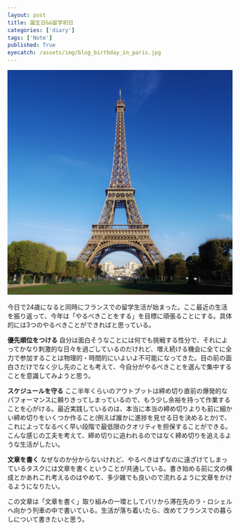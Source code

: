 ```yaml
---
layout: post
title: 誕生日&&留学初日
categories: ['diary']
tags: ['Note']
published: True
eyecatch: /assets/img/blog_birthday_in_paris.jpg
---
```


<img src="/assets/img/blog_birthday_in_paris.jpg" class="image-on-frame-small image-fade">

今日で24歳になると同時にフランスでの留学生活が始まった。ここ最近の生活を振り返って、今年は「やるべきことをする」を目標に頑張ることにする。具体的には3つのやるべきことができればと思っている。

**優先順位をつける**
自分は面白そうなことには何でも挑戦する性分で、それによってかなり刺激的な日々を過ごしているのだけれど、増え続ける機会に全てに全力で参加することは物理的・時間的にいよいよ不可能になってきた。目の前の面白さだけでなく少し先のことも考えて、今自分がやるべきことを選んで集中することを意識してみようと思う。

**スケジュールを守る**
ここ半年くらいのアウトプットは締め切り直前の爆発的なパフォーマンスに頼りきってしまっているので、もう少し余裕を持って作業することを心がける。最近実践しているのは、本当に本当の締め切りよりも前に細かい締め切りをいくつか作ること(例えば誰かに進捗を見せる日を決めるとか)で、これによってなるべく早い段階で最低限のクオリティを担保することができる。こんな感じの工夫を考えて、締め切りに追われるのではなく締め切りを追えるような生活がしたい。

**文章を書く**
なぜなのか分からないけれど、やるべきはずなのに遠ざけてしまっているタスクには文章を書くということが共通している。書き始める前に文の構成とかあれこれ考えるのはやめて、多少雑でも良いので流れるように文章をかけるようになりたい。

この文章は「文章を書く」取り組みの一環としてパリから滞在先のラ・ロシェルへ向かう列車の中で書いている。生活が落ち着いたら、改めてフランスでの暮らしについて書きたいと思う。